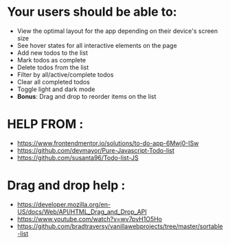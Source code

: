 # Your users should be able to:

- View the optimal layout for the app depending on their device's screen size
- See hover states for all interactive elements on the page
- Add new todos to the list
- Mark todos as complete
- Delete todos from the list
- Filter by all/active/complete todos
- Clear all completed todos
- Toggle light and dark mode
- **Bonus**: Drag and drop to reorder items on the list

# HELP FROM :

- https://www.frontendmentor.io/solutions/to-do-app-6Mwj0-ISw
- https://github.com/devmayor/Pure-Javascript-Todo-list
- https://github.com/susanta96/Todo-list-JS

# Drag and drop help :

- https://developer.mozilla.org/en-US/docs/Web/API/HTML_Drag_and_Drop_API
- https://www.youtube.com/watch?v=wv7pvH1O5Ho
- https://github.com/bradtraversy/vanillawebprojects/tree/master/sortable-list

 <!-- Todo

  ** Add dynamic number** items left

  All
  Active
  Completed

  Clear Completed

  Drag and drop to reorder list  -->
